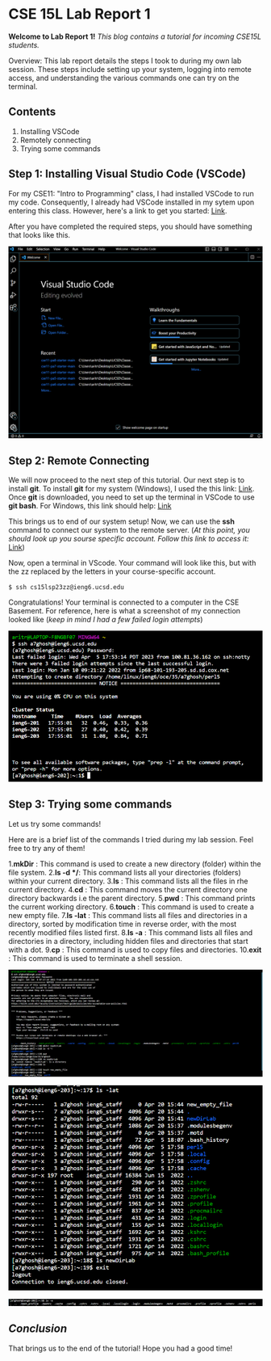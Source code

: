 CSE 15L Lab Report 1
====================
**Welcome to Lab Report 1!** *This blog contains a tutorial for incoming CSE15L students.*


Overview: This lab report details the steps I took to during my own lab session. These steps include setting up your system, logging into remote access, and understanding the various commands one can try on the terminal.


Contents
--------

1. Installing VSCode
2. Remotely connecting
3. Trying some commands


Step 1: Installing Visual Studio Code (VSCode)
------------------------------------

For my CSE11: "Intro to Programming" class, I had installed VSCode to run my code. Consequently, I already had VSCode installed in my sytem upon entering this class. 
However, here's a link to get you started: [Link](https://code.visualstudio.com/).

After you have completed the required steps, you should have something that looks like this.


![Image](VSCode_Screenshot.png)

Step 2: Remote Connecting
-------------------------

We will now proceed to the next step of this tutorial. Our next step is to install **git**. To install **git** for my system (Windows), I used the this link: [Link](https://gitforwindows.org/). Once **git** is downloaded, you need to set up the terminal in VSCode to use **git bash**. For Windows, this link should help: [Link](https://stackoverflow.com/questions/42606837/how-do-i-use-bash-on-windows-from-the-visual-studio-code-integrated-terminal/50527994#50527994)

This brings us to end of our system setup! Now, we can use the **ssh** command to connect our system to the remote server. (*At this point, you should look up you sourse specific account. Follow this link to access it:* [Link](https://sdacs.ucsd.edu/~icc/index.php))

Now, open a terminal in VScode. Your command will look like this, but with the zz replaced by the letters in your course-specific account.

```
$ ssh cs15lsp23zz@ieng6.ucsd.edu
```

Congratulations! Your terminal is connected to a computer in the CSE Basement. For reference, here is what a screenshot of my connection looked like (*keep in mind I had a few failed login attempts*)

![Image](Screenshot_remote_connection.png)


Step 3: Trying some commands
----------------------------

Let us try some commands! 

Here are is a brief list of the commands I tried during my lab session. Feel free to try any of them! 

1.**mkDir**    : This command is used to create a new directory (folder) within the file system.
2.**ls -d \*/**: This command lists all your directories (folders) within your current directory.
3.**ls**       : This command lists all the files in rhe current directory.
4.**cd**       : This command moves the current directory one directory backwards i.e the parent directory.
5.**pwd**      : This command prints the current working directory.
6.**touch**    : This command is used to create a new empty file.
7.**ls -lat**  : This command lists all files and directories in a directory, sorted by modification time in reverse order, with the most recently modified files   listed           first.
8.**ls -a**    : This command lists all files and directories in a directory, including hidden files and directories that start with a dot.
9.**cp**       : This command is used to copy files and directories.
10.**exit**     : This command is used to terminate a shell session.


![Image](screenshot_lab1_commands1.png)

![Image](screenshot_lab1_commands2.png)

![Image](screenshot_lab1_commands3.png)

*Conclusion*
-------------
That brings us to the end of the tutorial! Hope you had a good time!
  
 
